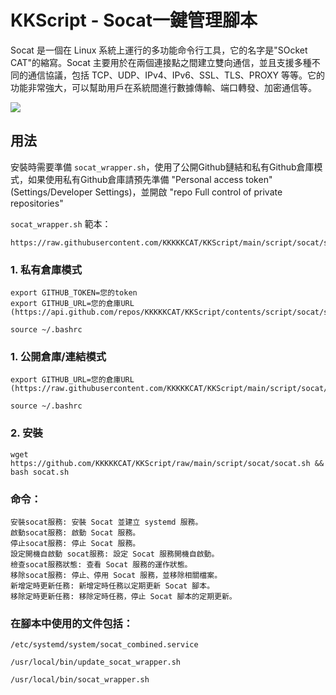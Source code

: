 # KKScript - Socat一鍵管理腳本

Socat 是一個在 Linux 系統上運行的多功能命令行工具，它的名字是"SOcket CAT"的縮寫。Socat 主要用於在兩個連接點之間建立雙向通信，並且支援多種不同的通信協議，包括 TCP、UDP、IPv4、IPv6、SSL、TLS、PROXY 等等。它的功能非常強大，可以幫助用戶在系統間進行數據傳輸、端口轉發、加密通信等。

![](https://raw.githubusercontent.com/KKKKKCAT/KKScript/main/script/socat/socat1.jpg)



## 用法

安裝時需要準備 ```socat_wrapper.sh```，使用了公開Github鏈結和私有Github倉庫模式，如果使用私有Github倉庫請預先準備 "Personal access token" (Settings/Developer Settings)，並開啟 "repo Full control of private repositories"

```socat_wrapper.sh``` 範本：
```
https://raw.githubusercontent.com/KKKKKCAT/KKScript/main/script/socat/socat_wrapper.sh
```

### 1. 私有倉庫模式
```
export GITHUB_TOKEN=您的token
export GITHUB_URL=您的倉庫URL (https://api.github.com/repos/KKKKKCAT/KKScript/contents/script/socat/socat_wrapper.sh)

source ~/.bashrc
```

### 1. 公開倉庫/連結模式
```
export GITHUB_URL=您的倉庫URL (https://raw.githubusercontent.com/KKKKKCAT/KKScript/main/script/socat/socat_wrapper.sh)

source ~/.bashrc
```

### 2. 安裝
```
wget https://github.com/KKKKKCAT/KKScript/raw/main/script/socat/socat.sh && bash socat.sh
```

### 命令：
```
安裝socat服務: 安裝 Socat 並建立 systemd 服務。
啟動socat服務: 啟動 Socat 服務。
停止socat服務: 停止 Socat 服務。
設定開機自啟動 socat服務: 設定 Socat 服務開機自啟動。
檢查socat服務狀態: 查看 Socat 服務的運作狀態。
移除socat服務: 停止、停用 Socat 服務，並移除相關檔案。
新增定時更新任務: 新增定時任務以定期更新 Socat 腳本。
移除定時更新任務: 移除定時任務，停止 Socat 腳本的定期更新。
```

### 在腳本中使用的文件包括：
```
/etc/systemd/system/socat_combined.service

/usr/local/bin/update_socat_wrapper.sh

/usr/local/bin/socat_wrapper.sh
```
